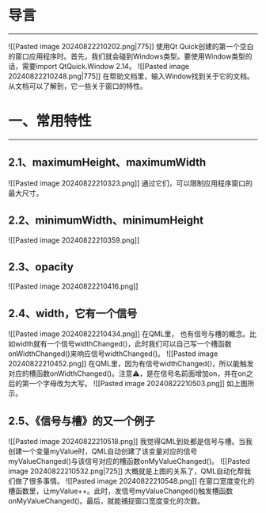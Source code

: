 # 导言
---
![[Pasted image 20240822210202.png|775]]
使用Qt Quick创建的第一个空白的窗口应用程序时。首先，我们就会碰到Windows类型。要使用Window类型的话，需要import QtQuick.Window 2.14。
![[Pasted image 20240822210248.png|775]]
在帮助文档里，输入Window找到关于它的文档。从文档可以了解到，它一些关于窗口的特性。
# 一、常用特性
---
## 2.1、maximumHeight、maximumWidth
![[Pasted image 20240822210323.png]]
通过它们，可以限制应用程序窗口的最大尺寸。
## 2.2、minimumWidth、minimumHeight
![[Pasted image 20240822210359.png]]
## 2.3、opacity
![[Pasted image 20240822210416.png]]
## 2.4、width，它有一个信号
![[Pasted image 20240822210434.png]]
在QML里， 也有信号与槽的概念。比如width就有一个信号widthChanged()，此时我们可以自己写一个槽函数onWidthChanged()来响应信号widthChanged()。
![[Pasted image 20240822210452.png]]
在QML里，因为有信号widthChanged()，所以能触发对应的槽函数onWidthChanged()。注意⚠️，是在信号名前面增加on，并在on之后的第一个字母改为大写。
![[Pasted image 20240822210503.png]]
如上图所示。
## 2.5、《信号与槽》的又一个例子
![[Pasted image 20240822210518.png]]
我觉得QML到处都是信号与槽。当我创建一个变量myValue时，QML自动创建了该变量对应的信号myValueChanged()与该信号对应的槽函数onMyValueChanged()。
![[Pasted image 20240822210532.png|725]]
大概就是上图的关系了，QML自动化帮我们做了很多事情。
![[Pasted image 20240822210548.png]]
在窗口宽度变化的槽函数里，让myValue++。此时，发信号myValueChanged()触发槽函数onMyValueChanged()。最后，就能捕捉窗口宽度变化的次数。